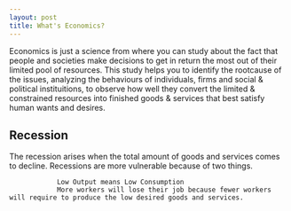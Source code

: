 ```yaml
---
layout: post
title: What's Economics?
---
```


Economics is just a science from where you can study about the fact that people and societies make decisions to get in return the most out of their limited pool of resources. This study helps you to identify the rootcause of the issues, analyzing the behaviours of individuals, firms and social & political instituitions, to observe how well they convert the limited & constrained resources into finished goods & services that best satisfy human wants and desires.

## Recession    
The recession arises when the total amount of goods and services comes to decline.
Recessions are more vulnerable because of two things. 

                Low Output means Low Consumption
                More workers will lose their job because fewer workers will require to produce the low desired goods and services.